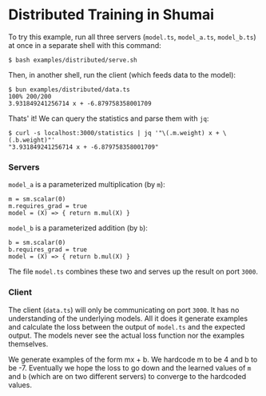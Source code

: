 # Distributed Training in Shumai

To try this example, run all three servers (`model.ts`, `model_a.ts`, `model_b.ts`) at once in a separate shell with this command:
```
$ bash examples/distributed/serve.sh
```

Then, in another shell, run the client (which feeds data to the model):

```
$ bun examples/distributed/data.ts
100% 200/200
3.931849241256714 x + -6.879758358001709
```

Thats' it!  We can query the statistics and parse them with `jq`:
```
$ curl -s localhost:3000/statistics | jq '"\(.m.weight) x + \(.b.weight)"'
"3.931849241256714 x + -6.879758358001709"
```


### Servers


`model_a` is a parameterized multiplication (by `m`):

```
m = sm.scalar(0)
m.requires_grad = true
model = (X) => { return m.mul(X) }
```

`model_b` is a parameterized addition (by `b`):

```
b = sm.scalar(0)
b.requires_grad = true
model = (X) => { return b.mul(X) }
```

The file `model.ts` combines these two and serves up the result on port `3000`.

### Client

The client (`data.ts`) will only be communicating on port `3000`.  It has no understanding of the underlying models.
All it does it generate examples and calculate the loss between the output of `model.ts` and the expected output. 
The models never see the actual loss function nor the examples themselves.

We generate examples of the form mx + b.  We hardcode m to be 4 and b to be -7. Eventually we hope the loss to go down and the learned values of `m` and `b` (which are on two different servers) to converge to the hardcoded values.

